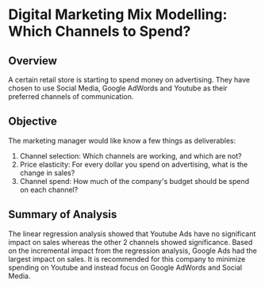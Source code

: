 # Digital Marketing Mix Modelling: Which Channels to Spend?

## Overview

A certain retail store is starting to spend money on advertising. They have chosen to use Social Media, Google AdWords and Youtube as their preferred channels of communication.

## Objective
The marketing manager would like know a few things as deliverables:

1. Channel selection: Which channels are working, and which are not?
2. Price elasticity: For every dollar you spend on advertising, what is the change in sales?
3. Channel spend: How much of the company's budget should be spend on each channel?

## Summary of Analysis
The linear regression analysis showed that Youtube Ads have no significant impact on sales whereas the other 2 channels showed significance. Based on the incremental impact from the regression analysis, Google Ads had the largest impact on sales. It is recommended for this company to minimize spending on Youtube and instead focus on Google AdWords and Social Media.

